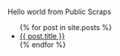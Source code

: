 Hello world from Public Scraps 

<ul>
  {% for post in site.posts %}
    <li>
      <a href="{{site.url}}{{ post.url }}">{{ post.title }}</a>
    </li>
  {% endfor %}
</ul>
